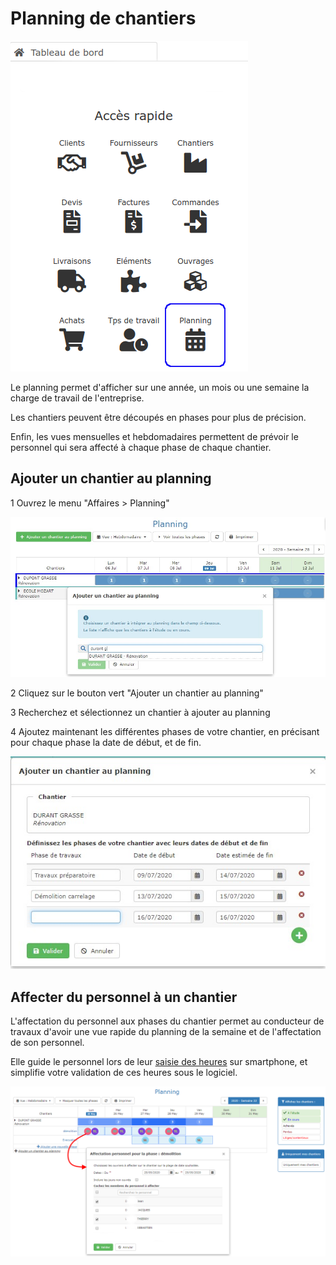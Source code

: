 # Planning de chantiers

![](../../.gitbook/assets/planning-acces-rapide.png)

Le planning permet d'afficher sur une année, un mois ou une semaine la charge de travail de l'entreprise.

Les chantiers peuvent être découpés en phases pour plus de précision.

Enfin, les vues mensuelles et hebdomadaires permettent de prévoir le personnel qui sera affecté à chaque phase de chaque chantier.



## Ajouter un chantier au planning



1 Ouvrez le menu "Affaires &gt; Planning"

![](../../.gitbook/assets/planning-1.jpg)

2 Cliquez sur le bouton vert "Ajouter un chantier au planning"

3 Recherchez et sélectionnez un chantier à ajouter au planning

4 Ajoutez maintenant les différentes phases de votre chantier, en précisant pour chaque phase la date de début, et de fin.

![](../../.gitbook/assets/planning-2.jpg)



## Affecter du personnel à un chantier

L'affectation du personnel aux phases du chantier permet au conducteur de travaux d'avoir une vue rapide du planning de la semaine et de l'affectation de son personnel.

Elle guide le personnel lors de leur [saisie des heures](../le-personnel/gestion-des-heures.md#saisie-des-heures-par-les-compagnons) sur smartphone, et simplifie votre validation de ces heures sous le logiciel.

![](../../.gitbook/assets/screenshot-45b-.png)



